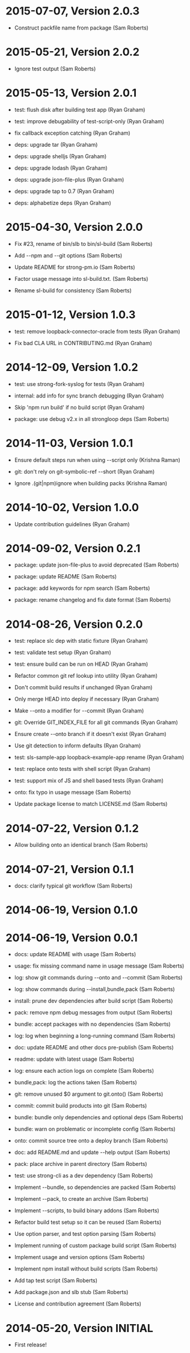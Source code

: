 2015-07-07, Version 2.0.3
=========================

 * Construct packfile name from package (Sam Roberts)


2015-05-21, Version 2.0.2
=========================

 * Ignore test output (Sam Roberts)


2015-05-13, Version 2.0.1
=========================

 * test: flush disk after building test app (Ryan Graham)

 * test: improve debugability of test-script-only (Ryan Graham)

 * fix callback exception catching (Ryan Graham)

 * deps: upgrade tar (Ryan Graham)

 * deps: upgrade shelljs (Ryan Graham)

 * deps: upgrade lodash (Ryan Graham)

 * deps: upgrade json-file-plus (Ryan Graham)

 * deps: upgrade tap to 0.7 (Ryan Graham)

 * deps: alphabetize deps (Ryan Graham)


2015-04-30, Version 2.0.0
=========================

 * Fix #23, rename of bin/slb to bin/sl-build (Sam Roberts)

 * Add --npm and --git options (Sam Roberts)

 * Update README for strong-pm.io (Sam Roberts)

 * Factor usage message into sl-build.txt. (Sam Roberts)

 * Rename sl-build for consistency (Sam Roberts)


2015-01-12, Version 1.0.3
=========================

 * test: remove loopback-connector-oracle from tests (Ryan Graham)

 * Fix bad CLA URL in CONTRIBUTING.md (Ryan Graham)


2014-12-09, Version 1.0.2
=========================

 * test: use strong-fork-syslog for tests (Ryan Graham)

 * internal: add info for sync branch debugging (Ryan Graham)

 * Skip 'npm run build' if no build script (Ryan Graham)

 * package: use debug v2.x in all strongloop deps (Sam Roberts)


2014-11-03, Version 1.0.1
=========================

 * Ensure default steps run when using --script only (Krishna Raman)

 * git: don't rely on git-symbolic-ref --short (Ryan Graham)

 * Ignore .(git|npm)ignore when building packs (Krishna Raman)


2014-10-02, Version 1.0.0
=========================

 * Update contribution guidelines (Ryan Graham)


2014-09-02, Version 0.2.1
=========================

 * package: update json-file-plus to avoid deprecated (Sam Roberts)

 * package: update README (Sam Roberts)

 * package: add keywords for npm search (Sam Roberts)

 * package: rename changelog and fix date format (Sam Roberts)


2014-08-26, Version 0.2.0
=========================

 * test: replace slc dep with static fixture (Ryan Graham)

 * test: validate test setup (Ryan Graham)

 * test: ensure build can be run on HEAD (Ryan Graham)

 * Refactor common git ref lookup into utility (Ryan Graham)

 * Don't commit build results if unchanged (Ryan Graham)

 * Only merge HEAD into deploy if necessary (Ryan Graham)

 * Make --onto a modifier for --commit (Ryan Graham)

 * git: Override GIT_INDEX_FILE for all git commands (Ryan Graham)

 * Ensure create --onto branch if it doesn't exist (Ryan Graham)

 * Use git detection to inform defaults (Ryan Graham)

 * test: sls-sample-app loopback-example-app rename (Ryan Graham)

 * test: replace onto tests with shell script (Ryan Graham)

 * test: support mix of JS and shell based tests (Ryan Graham)

 * onto: fix typo in usage message (Sam Roberts)

 * Update package license to match LICENSE.md (Sam Roberts)


2014-07-22, Version 0.1.2
=========================

 * Allow building onto an identical branch (Sam Roberts)


2014-07-21, Version 0.1.1
=========================

 * docs: clarify typical git workflow (Sam Roberts)


2014-06-19, Version 0.1.0
=========================



2014-06-19, Version 0.0.1
=========================

 * docs: update README with usage (Sam Roberts)

 * usage: fix missing command name in usage message (Sam Roberts)

 * log: show git commands during --onto and --commit (Sam Roberts)

 * log: show commands during --install,bundle,pack (Sam Roberts)

 * install: prune dev dependencies after build script (Sam Roberts)

 * pack: remove npm debug messages from output (Sam Roberts)

 * bundle: accept packages with no dependencies (Sam Roberts)

 * log: log when beginning a long-running command (Sam Roberts)

 * doc: update README and other docs pre-publish (Sam Roberts)

 * readme: update with latest usage (Sam Roberts)

 * log: ensure each action logs on complete (Sam Roberts)

 * bundle,pack: log the actions taken (Sam Roberts)

 * git: remove unused $0 argument to git.onto() (Sam Roberts)

 * commit: commit build products into git (Sam Roberts)

 * bundle: bundle only dependencies and optional deps (Sam Roberts)

 * bundle: warn on problematic or incomplete config (Sam Roberts)

 * onto: commit source tree onto a deploy branch (Sam Roberts)

 * doc: add README.md and update --help output (Sam Roberts)

 * pack: place archive in parent directory (Sam Roberts)

 * test: use strong-cli as a dev dependency (Sam Roberts)

 * Implement --bundle, so dependencies are packed (Sam Roberts)

 * Implement --pack, to create an archive (Sam Roberts)

 * Implement --scripts, to build binary addons (Sam Roberts)

 * Refactor build test setup so it can be reused (Sam Roberts)

 * Use option parser, and test option parsing (Sam Roberts)

 * Implement running of custom package build script (Sam Roberts)

 * Implement usage and version options (Sam Roberts)

 * Implement npm install without build scripts (Sam Roberts)

 * Add tap test script (Sam Roberts)

 * Add package.json and slb stub (Sam Roberts)

 * License and contribution agreement (Sam Roberts)


2014-05-20, Version INITIAL
===========================

 * First release!
